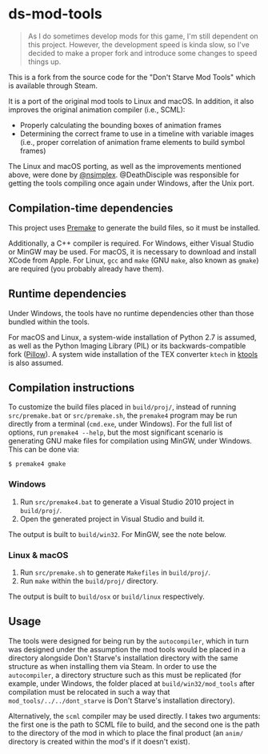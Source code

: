 # ds-mod-tools

> As I do sometimes develop mods for this game, I'm still dependent on this
> project. However, the development speed is kinda slow, so I've decided to make
> a proper fork and introduce some changes to speed things up.

This is a fork from the source code for the "Don't Starve Mod Tools" which is
available through Steam.

It is a port of the original mod tools to Linux and macOS. In addition, it also
improves the original animation compiler (i.e., SCML):

- Properly calculating the bounding boxes of animation frames
- Determining the correct frame to use in a timeline with variable images (i.e.,
  proper correlation of animation frame elements to build symbol frames)

The Linux and macOS porting, as well as the improvements mentioned above, were
done by [@nsimplex][]. @DeathDisciple was responsible for getting the tools
compiling once again under Windows, after the Unix port.

## Compilation-time dependencies

This project uses [Premake][] to generate the build files, so it must be
installed.

Additionally, a C++ compiler is required. For Windows, either Visual Studio or
MinGW may be used. For macOS, it is necessary to download and install XCode from
Apple. For Linux, `gcc` and `make` (GNU `make`, also known as `gmake`) are
required (you probably already have them).

## Runtime dependencies

Under Windows, the tools have no runtime dependencies other than those bundled
within the tools.

For macOS and Linux, a system-wide installation of Python 2.7 is assumed, as well
as the Python Imaging Library (PIL) or its backwards-compatible fork
([Pillow][]). A system wide installation of the TEX converter `ktech` in
[ktools][] is also assumed.

## Compilation instructions

To customize the build files placed in `build/proj/`, instead of running
`src/premake.bat` or `src/premake.sh`, the `premake4` program may be run
directly from a terminal (`cmd.exe`, under Windows). For the full list of
options, run `premake4 --help`, but the most significant scenario is generating
GNU make files for compilation using MinGW, under Windows. This can be done via:

```shell
$ premake4 gmake
```

### Windows

1. Run `src/premake4.bat` to generate a Visual Studio 2010 project in
   `build/proj/`.
2. Open the generated project in Visual Studio and build it.

The output is built to `build/win32`. For MinGW, see the note below.

### Linux & macOS

1. Run `src/premake.sh` to generate `Makefiles` in `build/proj/`.
2. Run `make` within the `build/proj/` directory.

The output is built to `build/osx` or `build/linux` respectively.

## Usage

The tools were designed for being run by the `autocompiler`, which in turn was
designed under the assumption the mod tools would be placed in a directory
alongside Don't Starve's installation directory with the same structure as when
installing them via Steam. In order to use the `autocompiler`, a directory
structure such as this must be replicated (for example, under Windows, the
folder placed at `build/win32/mod_tools` after compilation must be relocated in
such a way that `mod_tools/../../dont_starve` is Don't Starve's installation
directory).

Alternatively, the `scml` compiler may be used directly. I takes two arguments:
the first one is the path to SCML file to build, and the second one is the
path to the directory of the mod in which to place the final product (an `anim/`
directory is created within the mod's if it doesn't exist).

[@nsimplex]: https://github.com/nsimplex/
[ktools]: https://github.com/nsimplex/ktools#installation-from-source
[pillow]: https://pillow.readthedocs.io/en/stable/
[premake]: https://premake.github.io/
